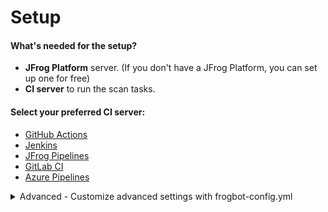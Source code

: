 # Setup

#### What's needed for the setup?

* **JFrog Platform** server. (If you don't have a JFrog Platform, you can set up one for free)
* **CI server** to run the scan tasks.

#### Select your preferred CI server:

* [GitHub Actions](setup-frogbot-using-github-actions.md)
* [Jenkins](setup-frogbot-using-jenkins.md)
* [JFrog Pipelines](setup-frogbot-using-jfrog-pipelines.md)
* [GitLab CI](setup-frogbot-using-gitlab-ci.md)
* [Azure Pipelines](setup-frogbot-using-azure-pipelines.md)

<details>

<summary>Advanced - Customize advanced settings with frogbot-config.yml</summary>

* [Creating the frogbot-config.yml file](frogbot-configuration.md)

</details>

